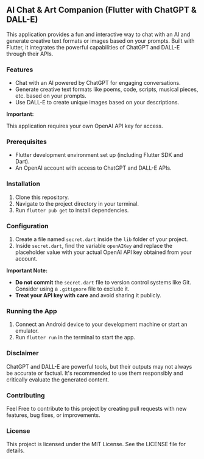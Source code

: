 ## AI Chat & Art Companion (Flutter with ChatGPT & DALL-E)

This application provides a fun and interactive way to chat with an AI and generate creative text formats or images based on your prompts. Built with Flutter, it integrates the powerful capabilities of ChatGPT and DALL-E through their APIs.

### Features

* Chat with an AI powered by ChatGPT for engaging conversations.
* Generate creative text formats like poems, code, scripts, musical pieces, etc. based on your prompts.
* Use DALL-E to create unique images based on your descriptions.

**Important:**

This application requires your own OpenAI API key for access.

### Prerequisites

* Flutter development environment set up (including Flutter SDK and Dart).
* An OpenAI account with access to ChatGPT and DALL-E APIs.

### Installation

1. Clone this repository.
2. Navigate to the project directory in your terminal.
3. Run `flutter pub get` to install dependencies.

### Configuration

1. Create a file named `secret.dart` inside the `lib` folder of your project.
2. Inside `secret.dart`, find the variable `openAIKey` and replace the placeholder value with your actual OpenAI API key obtained from your account.

**Important Note:**

* **Do not commit** the `secret.dart` file to version control systems like Git. Consider using a `.gitignore` file to exclude it.
* **Treat your API key with care** and avoid sharing it publicly.

### Running the App

1. Connect an Android device to your development machine or start an emulator.
2. Run `flutter run` in the terminal to start the app.

### Disclaimer

ChatGPT and DALL-E are powerful tools, but their outputs may not always be accurate or factual. It's recommended to use them responsibly and critically evaluate the generated content.

### Contributing

Feel Free to contribute to this project by creating pull requests with new features, bug fixes, or improvements.

### License

This project is licensed under the MIT License. See the LICENSE file for details.

